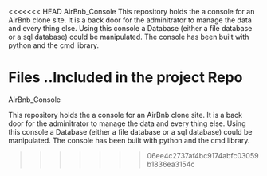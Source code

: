 <<<<<<< HEAD
AirBnb_Console
This repository holds the a console for an AirBnb clone site. It is a back door for the adminitrator to manage the data and every thing else. Using this console a Database (either a file database or a sql database) could be manipulated. The console has been built with python and the cmd library.

Files
..Included in the project Repo
=======
AirBnb_Console

This repository holds the a console for an AirBnb clone site. It is a back door for the adminitrator to manage the data and every thing else. Using this console a Database (either a file database or a sql database) could be manipulated. The console has been built with python and the cmd library.
>>>>>>> 06ee4c2737af4bc9174abfc03059b1836ea3154c

